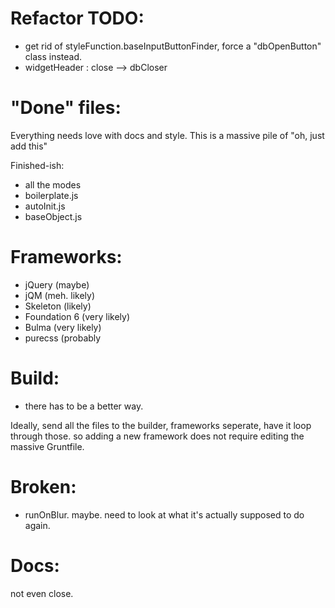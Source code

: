 # Refactor TODO:

 - get rid of styleFunction.baseInputButtonFinder, force a "dbOpenButton" class instead.
 - widgetHeader : close --> dbCloser

# "Done" files:

Everything needs love with docs and style.  This is a massive pile of "oh, just add this"

Finished-ish:
 - all the modes
 - boilerplate.js
 - autoInit.js
 - baseObject.js


# Frameworks:

 - jQuery (maybe)
 - jQM (meh. likely)
 - Skeleton (likely)
 - Foundation 6 (very likely)
 - Bulma (very likely)
 - purecss (probably

# Build:

 - there has to be a better way.

 Ideally, send all the files to the builder, frameworks seperate, have it loop through those.  so adding a new framework does not require editing the massive Gruntfile.

# Broken:

 - runOnBlur.  maybe.  need to look at what it's actually supposed to do again.

# Docs:

not even close.  